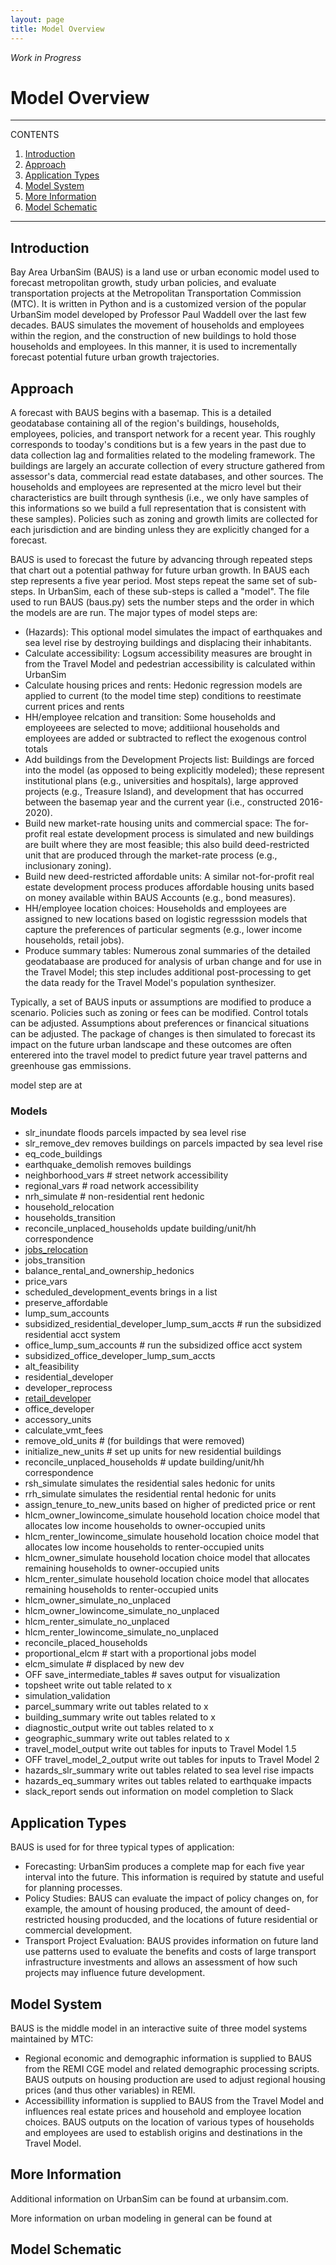 ```yaml
---
layout: page
title: Model Overview
---
```


*Work in Progress*

# Model Overview

---
CONTENTS
 
1. [Introduction](#introduction)
2. [Approach](#approach)
3. [Application Types](#application)
4. [Model System](#model-system)
5. [More Information](#more-information)
6. [Model Schematic](#model-schematic)

---

## Introduction
Bay Area UrbanSim (BAUS) is a land use or urban economic model used to forecast metropolitan growth, study urban policies, and evaluate transportation projects at the Metropolitan Transportation Commission (MTC). It is written in Python and is a customized version of the popular UrbanSim model developed by Professor Paul Waddell over the last few decades. BAUS simulates the movement of households and employees within the region, and the construction of new buildings to hold those households and employees. In this manner, it is used to incrementally forecast potential future urban growth trajectories.

## Approach
A forecast with BAUS begins with a basemap. This is a detailed geodatabase containing all of the region's buildings, households, employees, policies, and transport network for a recent year. This roughly corresponds to tooday's conditions but is a few years in the past due to data collection lag and formalities related to the modeling framework. The buildings are largely an accurate collection of every structure gathered from assessor's data, commercial read estate databases, and other sources. The households and employees are represented at the micro level but their characteristics are built through synthesis (i.e., we only have samples of this informations so we build a full representation that is consistent with these samples). Policies such as zoning and growth limits are collected for each jurisdiction and are binding unless they are explicitly changed for a forecast.

BAUS is used to forecast the future by advancing through repeated steps that chart out a potential pathway for future urban growth. In BAUS each step represents a five year period. Most steps repeat the same set of sub-steps. In UrbanSim, each of these sub-steps is called a "model".  The file used to run BAUS (baus.py) sets the number steps and the order in which the models are are run. The major types of model steps are: 
* (Hazards): This optional model simulates the impact of earthquakes and sea level rise by destroying buildings and displacing their inhabitants.
* Calculate accessibility: Logsum accessibility measures are brought in from the Travel Model and pedestrian accessibility is calculated within UrbanSim
* Calculate housing prices and rents: Hedonic regression models are applied to current (to the model time step) conditions to reestimate current prices and rents
* HH/employee relcation and transition: Some households and employeees are selected to move; additiional households and employees are added or subtracted to reflect the exogenous control totals
* Add buildings from the Development Projects list: Buildings are forced into the model (as opposed to being explicitly modeled); these represent institutional plans (e.g., universities and hospitals), large approved projects (e.g., Treasure Island), and development that has occurred between the basemap year and the current year (i.e., constructed 2016-2020).
* Build new market-rate housing units and commercial space: The for-profit real estate development process is simulated and new buildings are built where they are most feasible; this also build deed-restricted unit that are produced through the market-rate process (e.g., inclusionary zoning).
* Build new deed-restricted affordable units: A similar not-for-profit real estate development process produces affordable housing units based on money available within BAUS Accounts (e.g., bond measures).
* HH/employee location choices: Households and employees are assigned to new locations based on logistic regresssion models that capture the preferences of particular segments (e.g., lower income households, retail jobs).
* Produce summary tables: Numerous zonal summaries of the detailed geodatabaase are produced for analysis of urban change and for use in the Travel Model; this step includes additional post-processing to get the data ready for the Travel Model's population synthesizer.

Typically, a set of BAUS inputs or assumptions are modified to produce a scenario. Policies such as zoning or fees can be modified. Control totals can be adjusted. Assumptions about preferences or financical situations can be adjusted. The package of changes is then simulated to forecast its impact on the future urban landscape and these outcomes are often enterered into the travel model to predict future year travel patterns and greenhouse gas emmissions.

model step are at

### Models

* slr_inundate floods parcels impacted by sea level rise
* slr_remove_dev removes buildings on parcels impacted by sea level rise
* eq_code_buildings 
* earthquake_demolish removes buildings
* neighborhood_vars    # street network accessibility
* regional_vars        # road network accessibility
* nrh_simulate         # non-residential rent hedonic
* household_relocation
* households_transition
* reconcile_unplaced_households update building/unit/hh correspondence
* [jobs_relocation](./models.md#jobs-relocation)
* jobs_transition
* balance_rental_and_ownership_hedonics
* price_vars
* scheduled_development_events brings in a list
* preserve_affordable
* lump_sum_accounts
* subsidized_residential_developer_lump_sum_accts # run the subsidized residential acct system
* office_lump_sum_accounts # run the subsidized office acct system
* subsidized_office_developer_lump_sum_accts
* alt_feasibility
* residential_developer
* developer_reprocess
* [retail_developer](http://bayareametro.github.io/bayarea_urbansim/models/#retail-develper)
* office_developer
* accessory_units
* calculate_vmt_fees
* remove_old_units # (for buildings that were removed)      
* initialize_new_units # set up units for new residential buildings
* reconcile_unplaced_households # update building/unit/hh correspondence
* rsh_simulate simulates the residential sales hedonic for units
* rrh_simulate simulates the residential rental hedonic for units
* assign_tenure_to_new_units based on higher of predicted price or rent
* hlcm_owner_lowincome_simulate household location choice model that allocates low income households to owner-occupied units
* hlcm_renter_lowincome_simulate household location choice model that allocates low income households to renter-occupied units
* hlcm_owner_simulate household location choice model that allocates remaining households to owner-occupied units
* hlcm_renter_simulate household location choice model that allocates remaining households to renter-occupied units
* hlcm_owner_simulate_no_unplaced
* hlcm_owner_lowincome_simulate_no_unplaced
* hlcm_renter_simulate_no_unplaced
* hlcm_renter_lowincome_simulate_no_unplaced
* reconcile_placed_households
* proportional_elcm        # start with a proportional jobs model
* elcm_simulate  # displaced by new dev
* OFF save_intermediate_tables # saves output for visualization
* topsheet write out table related to x
* simulation_validation
* parcel_summary write out tables related to x
* building_summary write out tables related to x
* diagnostic_output write out tables related to x
* geographic_summary write out tables related to x
* travel_model_output write out tables for inputs to Travel Model 1.5
* OFF travel_model_2_output write out tables for inputs to Travel Model 2
* hazards_slr_summary write out tables related to sea level rise impacts
* hazards_eq_summary writes out tables related to earthquake impacts
* slack_report sends out information on model completion to Slack




## Application Types
BAUS is used for for three typical types of application:
* Forecasting: UrbanSim produces a complete map for each five year interval into the future. This information is required by statute and useful for planning processes.
* Policy Studies: BAUS can evaluate the impact of policy changes on, for example, the amount of housing produced, the amount of deed-restricted housing producded, and the locations of future residential or commercial development.
* Transport Project Evaluation: BAUS provides information on future land use patterns used to evaluate the benefits and costs of large transport infrastructure investments and allows an assessment of how such projects may influence future development.


## Model System
BAUS is the middle model in an interactive suite of three model systems maintained by MTC:
* Regional economic and demographic information is supplied to BAUS from the REMI CGE model and related demographic processing scripts. BAUS outputs on housing production are used to adjust regional housing prices (and thus other variables) in REMI. 
* Accessibillity information is supplied to BAUS from the Travel Model and influences real estate prices and household and employee location choices. BAUS outputs on the location of various types of households and employees are used to establish origins and destinations in the Travel Model.


## More Information
Additional information on UrbanSim can be found at urbansim.com.

More information on urban modeling in general can be found at

## Model Schematic
